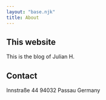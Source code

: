 ```yaml
---
layout: "base.njk"
title: About
---
```


## This website

This is the blog of Julian H.

## Contact

Innstraße 44
94032 Passau
Germany
